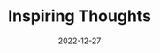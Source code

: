 ---
slug: thought-for-the-day
title: "Inspiring Thoughts"
date: 2022-12-27
excerpt: "You can't cross the sea merely by standng and staring ar the water."
tags: [Inspiration, Motivation, Quotes, Thoughts]
---